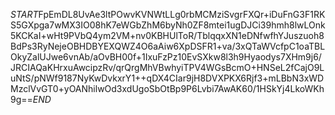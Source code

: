 $START$FpEmDL8UvAe3ltPOwvKVNWtLLg0rbMCMziSvgrFXQr+iDuFnG3F1RKS5GXpga7wMX3IO08hK7eWGbZhM6byNh0ZF8mtei1ugDJCi39hmh8lwLOnk5KCKaI+wHt9PVbQ4ym2VM+nv0KBHUlToR/TblqqxXN1eDNfwfhYJuszuoh8BdPs3RyNejeOBHDBYEXQWZ4O6aAiw6XpDSFR1+va/3xQTaWVcfpC1oaTBLOkyZalUJwe6vnAb/aOvBH00f+1IxuFzPz10EvSXkw8l3h9Hyaodys7XHm9j6/JRCIAQaKHrxuAwcipzRv/qrQrgMhVBwhyiTPV4WGsBcmO+HNSeL2fCajO9LuNtS/pNWf9187NyKwDvkxrY1++qDX4CIar9jH8DVXPKX6Rjf3+mLBbN3xWDMzclVvGT0+yOANhilwOd3xdUgoSbOtBp9P6Lvbi7AwAK60/1HSkYj4LkoWKh9g==$END$